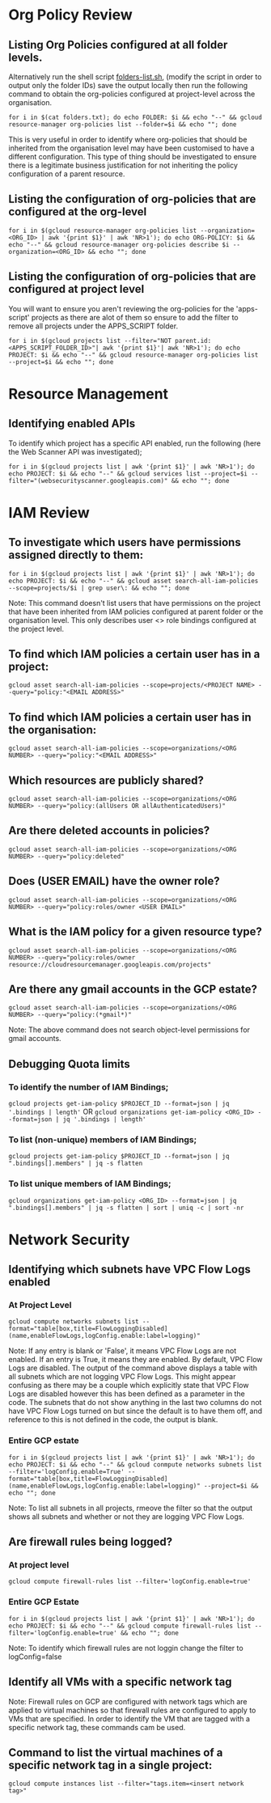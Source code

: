 # Org Policy Review

## Listing Org Policies configured at all folder levels.

Alternatively run the shell script [folders-list.sh](./folders-list.sh), (modify the script in order to output only the folder IDs) save the output locally then run the following command to obtain the org-policies configured at project-level across the organisation.

```for i in $(cat folders.txt); do echo FOLDER: $i && echo "--" && gcloud resource-manager org-policies list --folder=$i && echo ""; done```

This is very useful in order to identify where org-policies that should be inherited from the organisation level may have been customised to have a different configuration. This type of thing should be investigated to ensure there is a legitimate business justification for not inheriting the policy configuration of a parent resource.

## Listing the configuration of org-policies that are configured at the org-level

```for i in $(gcloud resource-manager org-policies list --organization=<ORG_ID> | awk '{print $1}' | awk 'NR>1'); do echo ORG-POLICY: $i && echo "--" && gcloud resource-manager org-policies describe $i --organization=<ORG_ID> && echo ""; done```

## Listing the configuration of org-policies that are configured at project level

You will want to ensure you aren't reviewing the org-policies for the 'apps-script' projects as there are alot of them so ensure to add the filter to remove all projects under the APPS_SCRIPT folder.

```for i in $(gcloud projects list --filter="NOT parent.id:<APPS_SCRIPT_FOLDER_ID>"| awk '{print $1}'| awk 'NR>1'); do echo PROJECT: $i && echo "--" && gcloud resource-manager org-policies list --project=$i && echo ""; done```

# Resource Management

## Identifying enabled APIs

To identify which project has a specific API enabled, run the following (here the Web Scanner API was investigated);

```for i in $(gcloud projects list | awk '{print $1}' | awk 'NR>1'); do echo PROJECT: $i && echo "--" && gcloud services list --project=$i --filter="(websecurityscanner.googleapis.com)" && echo ""; done```

  
# IAM Review

## To investigate which users have permissions assigned directly to them: 
  
```for i in $(gcloud projects list | awk '{print $1}' | awk 'NR>1'); do echo PROJECT: $i && echo "--" && gcloud asset search-all-iam-policies --scope=projects/$i | grep user\: && echo ""; done```
    
Note: This command doesn't list users that have permissions on the project that have been inherited from IAM policies configured at parent folder or the organisation level. This only describes user <> role bindings configured at the project level.

## To find which IAM policies a certain user has in a project:

```gcloud asset search-all-iam-policies --scope=projects/<PROJECT NAME> --query="policy:"<EMAIL ADDRESS>"```
    
## To find which IAM policies a certain user has in the organisation:

```gcloud asset search-all-iam-policies --scope=organizations/<ORG NUMBER> --query="policy:"<EMAIL ADDRESS>"```
    
## Which resources are publicly shared?

```gcloud asset search-all-iam-policies --scope=organizations/<ORG NUMBER> --query="policy:(allUsers OR allAuthenticatedUsers)"```
    
## Are there deleted accounts in policies?

```gcloud asset search-all-iam-policies --scope=organizations/<ORG NUMBER> --query="policy:deleted"```
    
## Does (USER EMAIL) have the owner role?

```gcloud asset search-all-iam-policies --scope=organizations/<ORG NUMBER> --query="policy:roles/owner <USER EMAIL>"```
    
## What is the IAM policy for a given resource type?

```gcloud asset search-all-iam-policies --scope=organizations/<ORG NUMBER> --query="policy:roles/owner resource://cloudresourcemanager.googleapis.com/projects"```
    
## Are there any gmail accounts in the GCP estate?

```gcloud asset search-all-iam-policies --scope=organizations/<ORG NUMBER> --query="policy:(*gmail*)"```
    
Note: The above command does not search object-level permissions for gmail accounts.

## Debugging Quota limits

### To identify the number of IAM Bindings;

```gcloud projects get-iam-policy $PROJECT_ID --format=json | jq '.bindings | length'``` OR
```gcloud organizations get-iam-policy <ORG_ID> --format=json | jq '.bindings | length'```

### To list (non-unique) members of IAM Bindings;

```gcloud projects get-iam-policy $PROJECT_ID --format=json | jq ".bindings[].members" | jq -s flatten```

### To list unique members of IAM Bindings;

```gcloud organizations get-iam-policy <ORG_ID> --format=json | jq ".bindings[].members" | jq -s flatten | sort | uniq -c | sort -nr```

# Network Security

## Identifying which subnets have VPC Flow Logs enabled

### At Project Level

```gcloud compute networks subnets list --format="table[box,title=FlowLoggingDisabled](name,enableFlowLogs,logConfig.enable:label=logging)"```
  
Note: If any entry is blank or 'False', it means VPC Flow Logs are not enabled. If an entry is True, it means they are enabled.
By default, VPC Flow Logs are disabled. The output of the command above displays a table with all subnets which are not logging VPC Flow Logs. This might appear confusing as there may be a couple which explicitly state that VPC Flow Logs are disabled however this has been defined as a parameter in the code. The subnets that do not show anything in the last two columns do not have VPC Flow Logs turned on but since the default is to have them off, and reference to this is not defined in the code, the output is blank.

### Entire GCP estate

```for i in $(gcloud projects list | awk '{print $1}' | awk 'NR>1'); do echo PROJECT: $i && echo "--" && gcloud conmpute networks subnets list --filter='logConfig.enable=True' --format="table[box,title=FlowLoggingDisabled](name,enableFlowLogs,logConfig.enable:label=logging)" --project=$i && echo ""; done```
  
Note: To list all subnets in all projects, rmeove the filter so that the output shows all subnets and whether or not they are logging VPC Flow Logs.

## Are firewall rules being logged?

### At project level

```gcloud compute firewall-rules list --filter='logConfig.enable=true'```
  
### Entire GCP Estate

```for i in $(gcloud projects list | awk '{print $1}' | awk 'NR>1'); do echo PROJECT: $i && echo "--" && gcloud compute firewall-rules list --filter='logConfig.enable=true' && echo ""; done```

Note: To identify which firewall rules are not loggin change the filter to logConfig=false

## Identify all VMs with a specific network tag

Note: Firewall rules on GCP are configured with network tags which are applied to virtual machines so that firewall rules are configured to apply to VMs that are specified. In order to identify the VM that are tagged with a specific network tag, these commands cam be used.

## Command to list the virtual machines of a specific network tag in a single project:

```gcloud compute instances list --filter="tags.item=<insert network tag>"```
   
  
